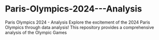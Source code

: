 # Paris-Olympics-2024---Analysis
Paris Olympics 2024 - Analysis  Explore the excitement of the 2024 Paris Olympics through data analysis! This repository provides a comprehensive analysis of the Olympic Games
